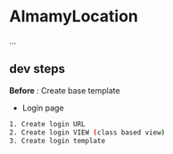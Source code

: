 # AlmamyLocation

...


## dev steps

**Before** : Create base template  


- Login page
```bash
1. Create login URL
2. Create login VIEW (class based view)
3. Create login template

```

